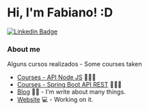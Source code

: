 # Hi, I'm Fabiano! :D


[![Linkedin Badge](https://img.shields.io/badge/-LinkedIn-blue?style=flat-square&logo=Linkedin&logoColor=white&link=https://www.linkedin.com/in/fabiano-garciadev/)](www.linkedin.com/in/fabiano-garciadev/)

### About me

Alguns cursos realizados - Some courses taken
- [Courses - API Node JS](https://www.alura.com.br/curso-online-nodejs-api-rest-padronizada-escalavel) 👨🏼‍🏫 
- [Courses - Spring Boot API REST](https://www.alura.com.br/curso-online-nodejs-api-rest-padronizada-escalavel) 👨🏼‍🏫 
- [Blog](https://www.treinaweb.com.br/blog/author/fagner-pinheiro/) ✍🏼 - I'm write about many things.
- [Website](https://fagnerpsantos.dev/) 💻 - Working on it.
